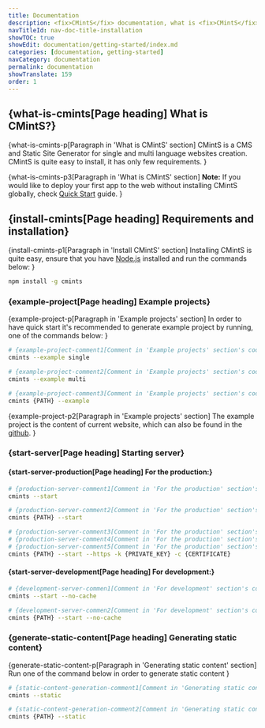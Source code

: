 ```yaml
---
title: Documentation
description: <fix>CMintS</fix> documentation, what is <fix>CMintS</fix> and how to install it.
navTitleId: nav-doc-title-installation
showTOC: true
showEdit: documentation/getting-started/index.md
categories: [documentation, getting-started]
navCategory: documentation
permalink: documentation
showTranslate: 159
order: 1
---
```


## {what-is-cmints[Page heading] What is <fix>CMintS</fix>?}

{what-is-cmints-p[Paragraph in 'What is CMintS' section]
<fix>CMintS</fix> is a CMS and Static Site Generator for single and multi
language websites creation. <fix>CMintS</fix> is quite easy to install, it has
only few requirements.
}

{what-is-cmints-p3[Paragraph in 'What is CMintS' section]
**Note:** If you would like to deploy your first app to the web without installing
<fix>CMintS</fix> globally, check [Quick Start](/quick-start) guide.
}

## {install-cmints[Page heading] Requirements and installation}

{install-cmints-p1[Paragraph in 'Install CMintS' section]
Installing CMintS is quite easy, ensure that you have <fix><a
href="https://nodejs.org/en/download/" target="_blank"
rel="noopener">Node.js</a></fix> installed and run the commands below:
}

```bash
npm install -g cmints
```

### {example-project[Page heading] Example projects}

{example-project-p[Paragraph in 'Example projects' section]
In order to have quick start it's recommended to generate example project by
running, one of the commands below:
}
```bash
# {example-project-comment1[Comment in 'Example projects' section's code block] Generates single language project}
cmints --example single

# {example-project-comment2[Comment in 'Example projects' section's code block] Generates multi language project}
cmints --example multi

# {example-project-comment3[Comment in 'Example projects' section's code block] Generates multi language project in the \{PATH\} directory.}
cmints {PATH} --example
```

{example-project-p2[Paragraph in 'Example projects' section]
The example project is the content of current website, which can also be found
in the <a href="https://github.com/cmints/website" target="_blank" rel="noopener">github</a>.
}

### {start-server[Page heading] Starting server}

#### {start-server-production[Page heading] For the production:}

```bash
# {production-server-comment1[Comment in 'For the production' section's code block] Run http server serving current folder}
cmints --start

# {production-server-comment2[Comment in 'For the production' section's code block] Replace optional \{PATH\} with the path to the folder you wish to serve.}
cmints {PATH} --start

# {production-server-comment3[Comment in 'For the production' section's code block] https server: Replace \{PATH\} with the path to the folder you wish to serve}
# {production-server-comment4[Comment in 'For the production' section's code block] Replace \{PRIVATE_KEY\} with the path to the private key file}
# {production-server-comment5[Comment in 'For the production' section's code block] Replace \{CERTIFICATE\} with the path to the certiface file}
cmints {PATH} --start --https -k {PRIVATE_KEY} -c {CERTIFICATE}
```

#### {start-server-development[Page heading] For development:}

```bash
# {development-server-commen1[Comment in 'For development' section's code block] Run http server serving current folder Use --no-cache flag to disable the caching}
cmints --start --no-cache

# {development-server-commen2[Comment in 'For development' section's code block] Replace optional \{PATH\} with the path to the folder you wish to serve}
cmints {PATH} --start --no-cache
```

### {generate-static-content[Page heading] Generating static content}

{generate-static-content-p[Paragraph in 'Generating static content' section]
Run one of the command below in order to generate static content
}
```bash
# {static-content-generation-comment1[Comment in 'Generating static content' section's code block] Generate static content of current directory}
cmints --static

# {static-content-generation-comment2[Comment in 'Generating static content' section's code block] Replace optional \{PATH\} with the path to the project for content generation}
cmints {PATH} --static
```
